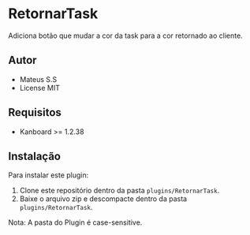 RetornarTask
==============================

Adiciona botão que mudar a cor da task para a cor retornado ao cliente.

Autor
------

- Mateus S.S
- License MIT

Requisitos
------------

- Kanboard >= 1.2.38

Instalação
------------

Para instalar este plugin:

1. Clone este repositório dentro da pasta `plugins/RetornarTask`.
2. Baixe o arquivo zip e descompacte dentro da pasta `plugins/RetornarTask`.

Nota: A pasta do Plugin é case-sensitive.

